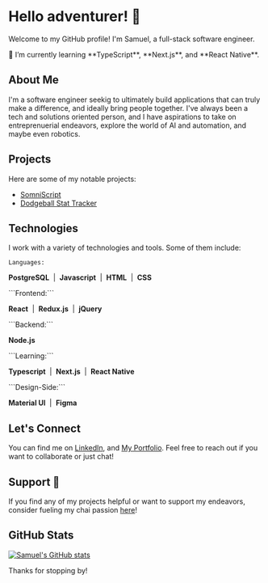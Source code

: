 
# Hello adventurer! 👋

Welcome to my GitHub profile! I'm Samuel, a full-stack software engineer.
<p>🌱 I’m currently learning **TypeScript**, **Next.js**, and **React Native**.</p>

## About Me
I'm a software engineer seekig to ultimately build applications that can truly make a difference, and ideally bring people together. I've always been a tech and solutions oriented person, and I have aspirations to take on entreprenuerial endeavors, explore the world of AI and automation, and maybe even robotics.

## Projects
Here are some of my notable projects:
- [SomniScript](https://github.com/Samueltaneously/prime-solo-project)
- [Dodgeball Stat Tracker](https://github.com/willbuck/dodgeball-stat-tracker)

## Technologies
I work with a variety of technologies and tools. Some of them include:

```Languages:```
  <p><b>PostgreSQL</b>&nbsp; | &nbsp;<b>Javascript</b>&nbsp; | &nbsp;<b>HTML</b>&nbsp; | &nbsp;<b>CSS</b></p>
```Frontend:```
  <p><b>React</b>&nbsp; | &nbsp;<b>Redux.js</b>&nbsp; | &nbsp;<b>jQuery</b></p>
```Backend:```
  <p><b>Node.js</b></p>
```Learning:```
  <p><b>Typescript</b>&nbsp; | &nbsp;<b>Next.js</b>&nbsp; | &nbsp;<b>React Native</b></p>
```Design-Side:```
  <p><b>Material UI</b>&nbsp; | &nbsp;<b>Figma</b></p>


## Let's Connect
You can find me on [LinkedIn](https://www.linkedin.com/in/samuelhnelson/), and [My Portfolio](https://samueltaneously.github.io/). Feel free to reach out if you want to collaborate or just chat!

## Support 🚀
If you find any of my projects helpful or want to support my endeavors, consider fueling my chai passion [here](https://www.buymeacoffee.com/samueltaneously)!

## GitHub Stats
[![Samuel's GitHub stats](https://github-readme-stats.vercel.app/api?username=Samueltaneously)](https://github.com/Samueltaneously)

Thanks for stopping by!
